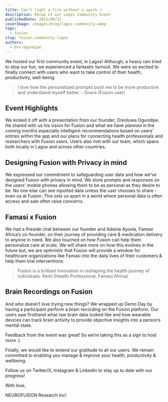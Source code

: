 ```yaml
---
title: Can't light a fire without a spark 🔥
description: Recap of our Lagos Community Event
publishedDate: 2023/09/12
coverImage: /images/blog/lagos-community.webp
tags:
  - fusion
slug: fusion-community-lagos
authors:
  - Ore Ogundipe
---
```


We hosted our first community event, in Lagos! Although, a heavy rain tried to stop our fun, we experienced a fantastic turnout. We were so excited to finally connect with users who want to take control of their health, productivity, well-being.

> I love how the personalized prompts push me to be more productive and understand myself better. - Grace (Fusion user)

## Event Highlights

We kicked it off with a presentation from our founder, Oreoluwa Ogundipe. He shared with us his vision for Fusion and what we have planned in the coming months especially intelligent recommendations based on users' entries within the app and our plans for connecting health professionals and researchers with Fusion users. Users also met with our team, which spans both locally in Lagos and across other countries.

## Designing Fusion with Privacy in mind

We expressed our commitment to safeguarding user data and how we’ve designed Fusion with privacy in mind. We store prompts and responses on the users' mobile phones allowing them to be as personal as they desire to be. No one else can see inputted data unless the user chooses to share - even us at Fusion. This sets us apart in a world where personal data is often access and sale often raise concerns.

## Famasi x Fusion

We had a fireside chat between our founder and Adeola Ayoola, Famasi Africa’s co-founder, on their journey of providing care & medication delivery to anyone in need. We also touched on how Fusion can help them personalize care at scale. We will share more on how this evolves in the future but, we are optimistic that Fusion will provide a window for healthcare organizations like Famasi into the daily lives of their customers & help them trial interventions.

> Fusion is a brilliant innovation in reshaping the health journey of individuals. Kemi (Health Professional, Famasi Africa)

## Brain Recordings on Fusion

And who doesn’t love trying new things? We wrapped up Demo Day by having a participant perform a brain recording on the Fusion platform. Our users saw firsthand what raw brain data looked like and how wearable devices can track brain activity to provide objective insights into a person’s mental state.

Feedback from the event was great! So we’re taking this as a sign to host more :)

Finally, we would like to extend our gratitude to all our users. We remain committed to enabling you manage & improve your health, productivity & wellbeing.

Follow us on Twitter/X, Instagram & LinkedIn to stay up to date with our progress!

With love,

NEUROFUSION Research Inc!
